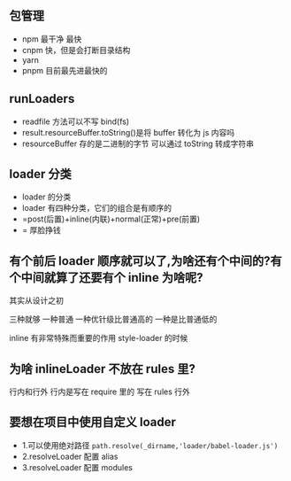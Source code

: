 ## 包管理

- npm 最干净 最快
- cnpm 快，但是会打断目录结构
- yarn
- pnpm 目前最先进最快的

## runLoaders

- readfile 方法可以不写 bind(fs)
- result.resourceBuffer.toString()是将 buffer 转化为 js 内容吗
- resourceBuffer 存的是二进制的字节 可以通过 toString 转成字符串

## loader 分类

- loader 的分类
- loader 有四种分类，它们的组合是有顺序的
- =post(后置)+inline(内联)+normal(正常)+pre(前置)
- = 厚脸挣钱

## 有个前后 loader 顺序就可以了,为啥还有个中间的?有个中间就算了还要有个 inline 为啥呢?

其实从设计之初

三种就够
一种普通
一种优针级比普通高的
一种是比普通低的

inline 有非常特殊而重要的作用 style-loader 的时候

## 为啥 inlineLoader 不放在 rules 里?

行内和行外
行内是写在 require 里的
写在 rules 行外

## 要想在项目中使用自定义 loader

- 1.可以使用绝对路径 `path.resolve(_dirname,'loader/babel-loader.js')`
- 2.resolveLoader 配置 alias
- 3.resolveLoader 配置 modules
